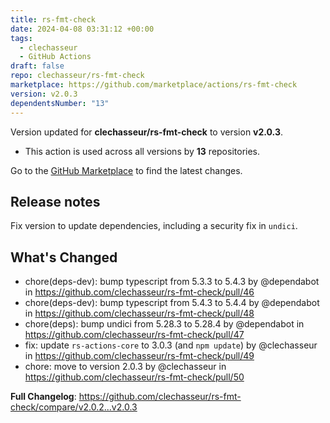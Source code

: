 ```yaml
---
title: rs-fmt-check
date: 2024-04-08 03:31:12 +00:00
tags:
  - clechasseur
  - GitHub Actions
draft: false
repo: clechasseur/rs-fmt-check
marketplace: https://github.com/marketplace/actions/rs-fmt-check
version: v2.0.3
dependentsNumber: "13"
---
```



Version updated for **clechasseur/rs-fmt-check** to version **v2.0.3**.
- This action is used across all versions by **13** repositories.

Go to the [GitHub Marketplace](https://github.com/marketplace/actions/rs-fmt-check) to find the latest changes.

## Release notes

Fix version to update dependencies, including a security fix in `undici`.

## What's Changed
* chore(deps-dev): bump typescript from 5.3.3 to 5.4.3 by @dependabot in https://github.com/clechasseur/rs-fmt-check/pull/46
* chore(deps-dev): bump typescript from 5.4.3 to 5.4.4 by @dependabot in https://github.com/clechasseur/rs-fmt-check/pull/48
* chore(deps): bump undici from 5.28.3 to 5.28.4 by @dependabot in https://github.com/clechasseur/rs-fmt-check/pull/47
* fix: update `rs-actions-core` to 3.0.3 (and `npm update`) by @clechasseur in https://github.com/clechasseur/rs-fmt-check/pull/49
* chore: move to version 2.0.3 by @clechasseur in https://github.com/clechasseur/rs-fmt-check/pull/50


**Full Changelog**: https://github.com/clechasseur/rs-fmt-check/compare/v2.0.2...v2.0.3
